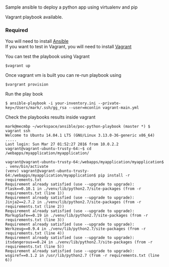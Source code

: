 ###
Sample ansible to deploy a python app using virtualenv and pip

Vagrant playbook available.

### Required
You will need to install [Ansible](http://docs.ansible.com/ansible/intro_installation.html)  
If you want to test in Vagrant, you will need to install [Vagrant](https://www.vagrantup.com/docs/installation/)  

You can test the playbook using Vagrant  
```
$vagrant up
```

Once vagrant vm is built you can re-run playbook using  
```
$vargrant provision
```

Run the play book
```
$ ansible-playbook -i your-inventory.ini --private-key=/Users/mark/.ssh/gg_rsa --user=mconlin vagrant-main.yml
```

Check the playbooks results inside vagrant 
```
mark@mecmbp ~/workspace/ansible/poc-python-playbook (master *) $ vagrant ssh
Welcome to Ubuntu 14.04.1 LTS (GNU/Linux 3.13.0-36-generic x86_64)
.....
Last login: Sun Mar 27 01:52:27 2016 from 10.0.2.2
vagrant@vagrant-ubuntu-trusty-64:~$ cd /webapps/myapplication/myapplication/

vagrant@vagrant-ubuntu-trusty-64:/webapps/myapplication/myapplication$ . venv/bin/activate
(venv) vagrant@vagrant-ubuntu-trusty-64:/webapps/myapplication/myapplication$ pip install -r requirements.txt
Requirement already satisfied (use --upgrade to upgrade): Flask==0.10.1 in ./venv/lib/python2.7/site-packages (from -r requirements.txt (line 1))
Requirement already satisfied (use --upgrade to upgrade): Jinja2==2.7.2 in ./venv/lib/python2.7/site-packages (from -r requirements.txt (line 2))
Requirement already satisfied (use --upgrade to upgrade): MarkupSafe==0.19 in ./venv/lib/python2.7/site-packages (from -r requirements.txt (line 3))
Requirement already satisfied (use --upgrade to upgrade): Werkzeug==0.9.4 in ./venv/lib/python2.7/site-packages (from -r requirements.txt (line 4))
Requirement already satisfied (use --upgrade to upgrade): itsdangerous==0.24 in ./venv/lib/python2.7/site-packages (from -r requirements.txt (line 5))
Requirement already satisfied (use --upgrade to upgrade): wsgiref==0.1.2 in /usr/lib/python2.7 (from -r requirements.txt (line 6))
```
